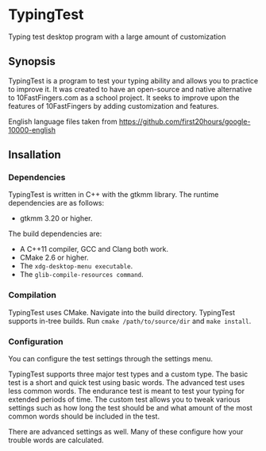 # TypingTest
Typing test desktop program with a large amount of customization

## Synopsis
TypingTest is a program to test your typing ability and allows you to practice
to improve it. It was created to have an open-source and native alternative to
10FastFingers.com as a school project. It seeks to improve upon the features of
10FastFingers by adding customization and features.

English language files taken from
https://github.com/first20hours/google-10000-english

## Insallation
### Dependencies
TypingTest is written in C++ with the gtkmm library. The runtime dependencies
are as follows:

- gtkmm 3.20 or higher.

The build dependencies are:

- A C++11 compiler, GCC and Clang both work.
- CMake 2.6 or higher.
- The `xdg-desktop-menu executable`.
- The `glib-compile-resources command`.

### Compilation
TypingTest uses CMake. Navigate into the build directory. TypingTest supports
in-tree builds. Run `cmake /path/to/source/dir` and `make install`.

### Configuration
You can configure the test settings through the settings menu.

TypingTest supports three major test types and a custom type. The basic test is
a short and quick test using basic words. The advanced test uses less common
words. The endurance test is meant to test your typing for extended periods of
time. The custom test allows you to tweak various settings such as how long the
test should be and what amount of the most common words should be included in
the test.

There are advanced settings as well. Many of these configure how your trouble
words are calculated.
